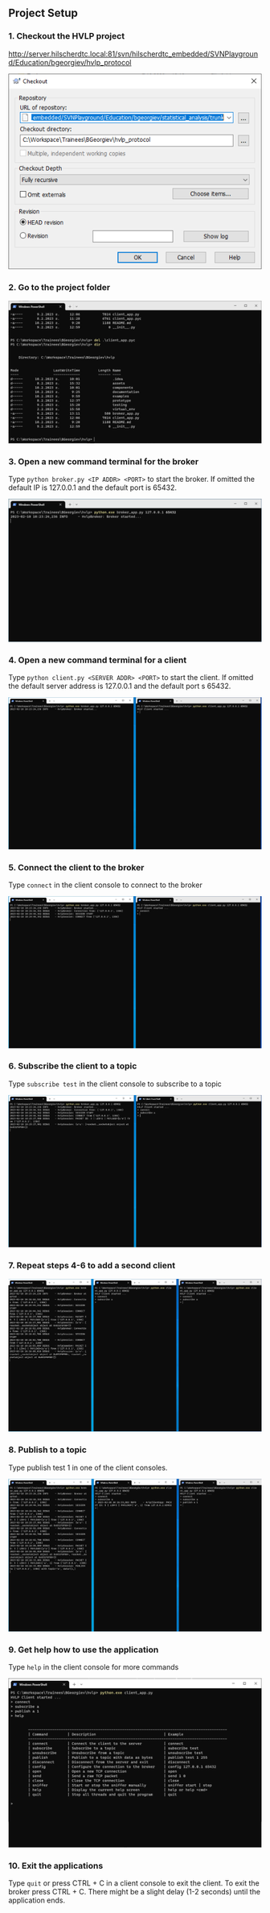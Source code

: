 ## Project Setup

### 1. Checkout the HVLP project

http://server.hilscherdtc.local:81/svn/hilscherdtc_embedded/SVNPlayground/Education/bgeorgiev/hvlp_protocol

![img.png](assets/project_checkout.png)

### 2. Go to the project folder

![img.png](assets/project_folder.png)

### 3. Open a new command terminal for the broker

Type `python broker.py <IP ADDR> <PORT>` to start the broker. If omitted the default IP is 127.0.0.1 and the default port is 65432.

![img.png](assets/broker_start.png)

### 4. Open a new command terminal for a client

Type `python client.py <SERVER ADDR> <PORT>` to start the client. If omitted the default server 
address is 127.0.0.1 and the default port s 65432.

![img.png](assets/client_start.png)

### 5. Connect the client to the broker

Type `connect` in the client console to connect to the broker

![img.png](assets/connect.png)

### 6. Subscribe the client to a topic

Type `subscribe test` in the client console to subscribe to a topic

![img.png](assets/subscribe.png)

### 7. Repeat steps 4-6 to add a second client

![img.png](assets/two_clients.png)

### 8. Publish to a topic

Type publish test 1 in one of the client consoles.

![img.png](assets/publish.png)

### 9. Get help how to use the application

Type `help` in the client console for more commands

![img.png](assets/help.png)

### 10. Exit the applications

Type `quit` or press CTRL + C in a client console to exit the client. To exit the broker press 
CTRL + C. There might be a slight delay (1-2 seconds) until the application ends.

 

